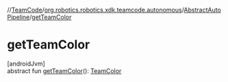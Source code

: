 //[TeamCode](../../../index.md)/[org.robotics.robotics.xdk.teamcode.autonomous](../index.md)/[AbstractAutoPipeline](index.md)/[getTeamColor](get-team-color.md)

# getTeamColor

[androidJvm]\
abstract fun [getTeamColor](get-team-color.md)(): [TeamColor](../../org.robotics.robotics.xdk.teamcode.autonomous.detection/-team-color/index.md)
